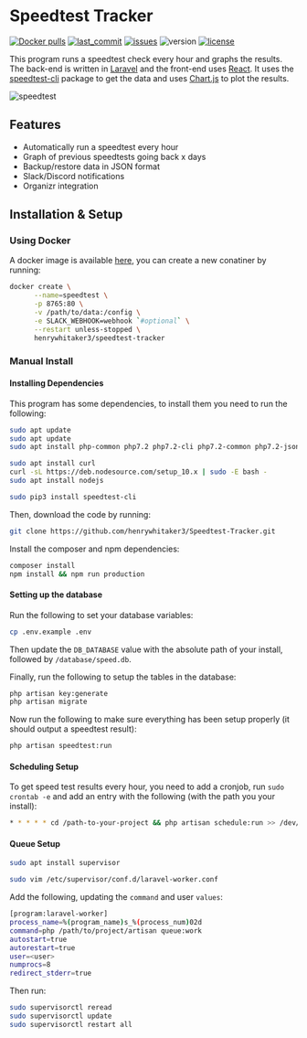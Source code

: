 # Speedtest Tracker

[![Docker pulls](https://img.shields.io/docker/pulls/henrywhitaker3/speedtest-tracker)](https://hub.docker.com/r/henrywhitaker3/speedtest-tracker) [![last_commit](https://img.shields.io/github/last-commit/henrywhitaker3/Speedtest-Tracker)](https://github.com/henrywhitaker3/Speedtest-Tracker/commits) [![issues](https://img.shields.io/github/issues/henrywhitaker3/Speedtest-Tracker)](https://github.com/henrywhitaker3/Speedtest-Tracker/issues) ![version](https://img.shields.io/badge/version-v1.3.2-success) [![license](https://img.shields.io/github/license/henrywhitaker3/Speedtest-Tracker)](https://github.com/henrywhitaker3/Speedtest-Tracker/blob/master/LICENSE)

This program runs a speedtest check every hour and graphs the results. The back-end is written in [Laravel](https://laravel.com/) and the front-end uses [React](https://reactjs.org/). It uses the [speedtest-cli](https://github.com/sivel/speedtest-cli) package to get the data and uses [Chart.js](https://www.chartjs.org/) to plot the results.

![speedtest](https://user-images.githubusercontent.com/36062479/78822484-a82b8300-79ca-11ea-8525-fdeae496a0bd.gif)

## Features

- Automatically run a speedtest every hour
- Graph of previous speedtests going back x days
- Backup/restore data in JSON format
- Slack/Discord notifications
- Organizr integration

## Installation & Setup

### Using Docker

A docker image is available [here](https://hub.docker.com/r/henrywhitaker3/speedtest-tracker), you can create a new conatiner by running:

```bash
docker create \
      --name=speedtest \
      -p 8765:80 \
      -v /path/to/data:/config \
      -e SLACK_WEBHOOK=webhook `#optional` \
      --restart unless-stopped \
      henrywhitaker3/speedtest-tracker
```

### Manual Install

#### Installing Dependencies

This program has some dependencies, to install them you need to run the following:

```bash
sudo apt update
sudo apt update
sudo apt install php-common php7.2 php7.2-cli php7.2-common php7.2-json php7.2-opcache php7.2-readline php-xml php-sqlite3 php-zip composer python3 python3-pip git
```
```bash
sudo apt install curl
curl -sL https://deb.nodesource.com/setup_10.x | sudo -E bash -
sudo apt install nodejs
```

```bash
sudo pip3 install speedtest-cli
```

Then, download the code by running:

```bash
git clone https://github.com/henrywhitaker3/Speedtest-Tracker.git
```

Install the composer and npm dependencies:

```bash
composer install
npm install && npm run production
```

#### Setting up the database

Run the following to set your database variables:

```bash
cp .env.example .env
```

Then update the `DB_DATABASE` value with the absolute path of your install, followed by `/database/speed.db`.

Finally, run the following to setup the tables in the database:

```bash
php artisan key:generate
php artisan migrate
```

Now run the following to make sure everything has been setup properly (it should output a speedtest result):

```bash
php artisan speedtest:run
```

#### Scheduling Setup

To get speed test results every hour, you need to add a cronjob, run `sudo crontab -e` and add an entry with the following (with the path you your install):

```bash
* * * * * cd /path-to-your-project && php artisan schedule:run >> /dev/null 2>&1
```

#### Queue Setup

```bash
sudo apt install supervisor
```

```bash
sudo vim /etc/supervisor/conf.d/laravel-worker.conf
```

Add the following, updating the `command` and user `values`:

```bash
[program:laravel-worker]
process_name=%(program_name)s_%(process_num)02d
command=php /path/to/project/artisan queue:work
autostart=true
autorestart=true
user=<user>
numprocs=8
redirect_stderr=true
```

Then run:

```bash
sudo supervisorctl reread
sudo supervisorctl update
sudo supervisorctl restart all
```
